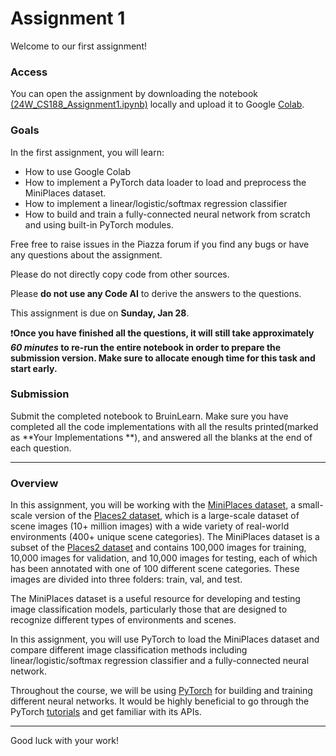 # Assignment 1

Welcome to our first assignment!

### Access
You can open the assignment by downloading the notebook [(24W_CS188_Assignment1.ipynb)](./24W_CS188_Assignment1.ipynb) locally and upload it to Google [Colab](https://colab.research.google.com/).

### Goals
In the first assignment, you will learn:
* How to use Google Colab
* How to implement a PyTorch data loader to load and preprocess the MiniPlaces dataset.
* How to implement a linear/logistic/softmax regression classifier
* How to build and train a fully-connected neural network from scratch and using built-in PyTorch modules.

Free free to raise issues in the Piazza forum if you find any bugs or have any questions about the assignment. 

Please do not directly copy code from other sources.

Please **do not use any Code AI** to derive the answers to the questions.

This assignment is due on **Sunday, Jan 28**.

❗**Once you have finished all the questions, it will still take approximately *60 minutes* to re-run the entire notebook in order to prepare the submission version. Make sure to allocate enough time for this task and start early.**

### Submission
Submit the completed notebook to BruinLearn. Make sure you have completed all the code implementations with all the results printed(marked as **Your Implementations **), and answered all the blanks at the end of each question.

---

### Overview

In this assignment, you will be working with the [MiniPlaces dataset](https://github.com/CSAILVision/miniplaces), a small-scale version of the [Places2 dataset](http://places2.csail.mit.edu/), which is a large-scale dataset of scene images (10+ million images) with a wide variety of real-world environments (400+ unique scene categories). The MiniPlaces dataset is a subset of the [Places2 dataset](http://places2.csail.mit.edu/) and contains 100,000 images for training, 10,000 images for validation, and 10,000 images for testing, each of which has been annotated with one of 100 different scene categories. These images are divided into three folders: train, val, and test. 

The MiniPlaces dataset is a useful resource for developing and testing image classification models, particularly those that are designed to recognize different types of environments and scenes.

In this assignment, you will use PyTorch to load the MiniPlaces dataset and compare different image classification methods including linear/logistic/softmax regression classifier and a fully-connected neural network.

Throughout the course, we will be using [PyTorch](https://pytorch.org/) for building and training different neural networks. It would be highly beneficial to go through the PyTorch [tutorials](https://pytorch.org/tutorials/) and get familiar with its APIs.

---
Good luck with your work!